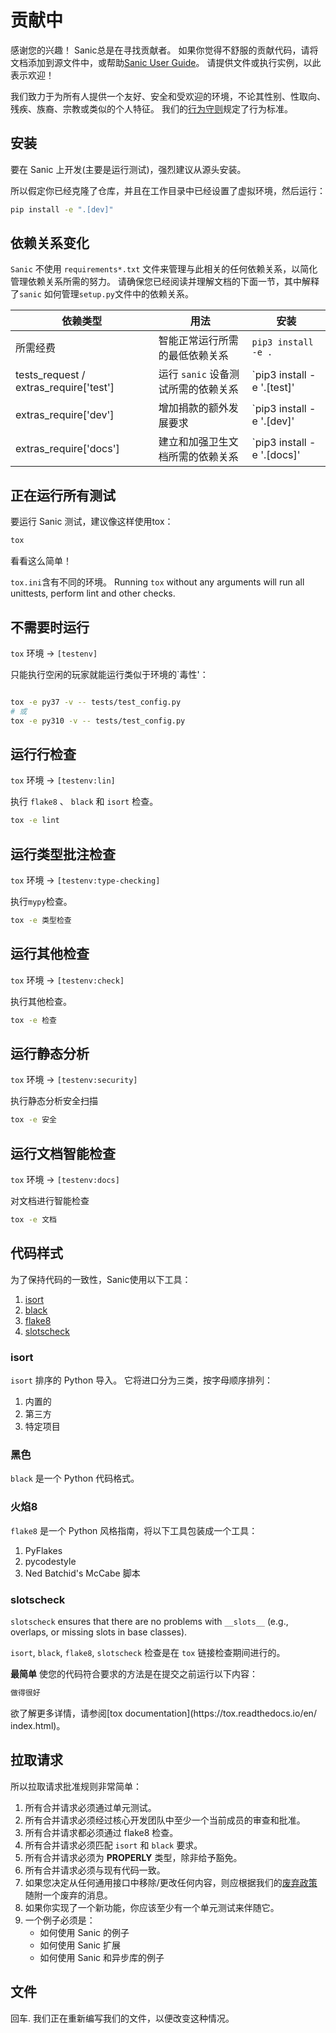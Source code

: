 # 贡献中

感谢您的兴趣！ Sanic总是在寻找贡献者。 如果你觉得不舒服的贡献代码，请将文档添加到源文件中，或帮助[Sanic User Guide](https://github)。 请提供文件或执行实例，以此表示欢迎！

我们致力于为所有人提供一个友好、安全和受欢迎的环境，不论其性别、性取向、残疾、族裔、宗教或类似的个人特征。 我们的[行为守则](https://github.com/sanic-org/sanic/blob/master/CONDUCT.md)规定了行为标准。

## 安装

要在 Sanic 上开发(主要是运行测试)，强烈建议从源头安装。

所以假定你已经克隆了仓库，并且在工作目录中已经设置了虚拟环境，然后运行：

```sh
pip install -e ".[dev]"
```

## 依赖关系变化

`Sanic` 不使用 `requirements*.txt` 文件来管理与此相关的任何依赖关系，以简化管理依赖关系所需的努力。 请确保您已经阅读并理解文档的下面一节，其中解释了`sanic` 如何管理`setup.py`文件中的依赖关系。

| 依赖类型                                                                                                                                 | 用法                     | 安装                                                                              |
| ------------------------------------------------------------------------------------------------------------------------------------ | ---------------------- | ------------------------------------------------------------------------------- |
| 所需经费                                                                                                                                 | 智能正常运行所需的最低依赖关系        | `pip3 install -e .`                                                             |
| tests_request / extras_require['test'] | 运行 `sanic` 设备测试所需的依赖关系 | \`pip3 install -e '.[test]' |
| extras_require['dev']                                       | 增加捐款的额外发展要求            | \`pip3 install -e '.[dev]'  |
| extras_require['docs']                                      | 建立和加强卫生文档所需的依赖关系       | \`pip3 install -e '.[docs]' |

## 正在运行所有测试

要运行 Sanic 测试，建议像这样使用tox：

```sh
tox
```

看看这么简单！

`tox.ini`含有不同的环境。 Running `tox` without any arguments will
run all unittests, perform lint and other checks.

## 不需要时运行

`tox` 环境 -> `[testenv]`

只能执行空闲的玩家就能运行类似于环境的\`毒性'：

```sh

tox -e py37 -v -- tests/test_config.py
# 或
tox -e py310 -v -- tests/test_config.py
```

## 运行行检查

`tox` 环境 -> `[testenv:lin]`

执行 `flake8` 、 `black` 和 `isort` 检查。

```sh
tox -e lint
```

## 运行类型批注检查

`tox` 环境 -> `[testenv:type-checking]`

执行`mypy`检查。

```sh
tox -e 类型检查
```

## 运行其他检查

`tox` 环境 -> `[testenv:check]`

执行其他检查。

```sh
tox -e 检查
```

## 运行静态分析

`tox` 环境 -> `[testenv:security]`

执行静态分析安全扫描

```sh
tox -e 安全
```

## 运行文档智能检查

`tox` 环境 -> `[testenv:docs]`

对文档进行智能检查

```sh
tox -e 文档
```

## 代码样式

为了保持代码的一致性，Sanic使用以下工具：

1. [isort](https://github.com/timothycrosley/isort)
2. [black](https://github.com/python/black)
3. [flake8](https://github.com/PyCQA/flake8)
4. [slotscheck](https://github.com/ariebovenberg/slotscheck)

### isort

`isort` 排序的 Python 导入。 它将进口分为三类，按字母顺序排列：

1. 内置的
2. 第三方
3. 特定项目

### 黑色

`black` 是一个 Python 代码格式。

### 火焰8

`flake8` 是一个 Python 风格指南，将以下工具包装成一个工具：

1. PyFlakes
2. pycodestyle
3. Ned Batchid's McCabe 脚本

### slotscheck

`slotscheck` ensures that there are no problems with `__slots__` (e.g., overlaps, or missing slots in base classes).

`isort`, `black`, `flake8`, `slotscheck` 检查是在 `tox` 链接检查期间进行的。

**最简单** 使您的代码符合要求的方法是在提交之前运行以下内容：

```bash
做得很好
```

欲了解更多详情，请参阅[tox documentation](https\://tox.readthedocs.io/en/ index.html)。

## 拉取请求

所以拉取请求批准规则非常简单：

1. 所有合并请求必须通过单元测试。
2. 所有合并请求必须经过核心开发团队中至少一个当前成员的审查和批准。
3. 所有合并请求都必须通过 flake8 检查。
4. 所有合并请求必须匹配 `isort` 和 `black` 要求。
5. 所有合并请求必须为 **PROPERLY** 类型，除非给予豁免。
6. 所有合并请求必须与现有代码一致。
7. 如果您决定从任何通用接口中移除/更改任何内容，则应根据我们的[废弃政策](https://sanicframework.org/en/guide/project/policies.html#disposition)随附一个废弃的消息。
8. 如果你实现了一个新功能，你应该至少有一个单元测试来伴随它。
9. 一个例子必须是：
   - 如何使用 Sanic 的例子
   - 如何使用 Sanic 扩展
   - 如何使用 Sanic 和异步库的例子

## 文件

回车. 我们正在重新编写我们的文件，以便改变这种情况。
